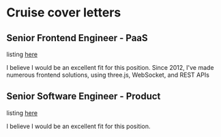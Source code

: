 # Cruise cover letters

## Senior Frontend Engineer - PaaS

listing [here](https://boards.greenhouse.io/cruise/jobs/1674568?gh_jid=1674568)

I believe I would be an excellent fit for this position. Since 2012, I've made numerous frontend solutions, using three.js, WebSocket, and REST APIs

## Senior Software Engineer - Product

listing [here](https://boards.greenhouse.io/cruise/jobs/1669848?gh_jid=1669848)

I believe I would be an excellent fit for this position.
